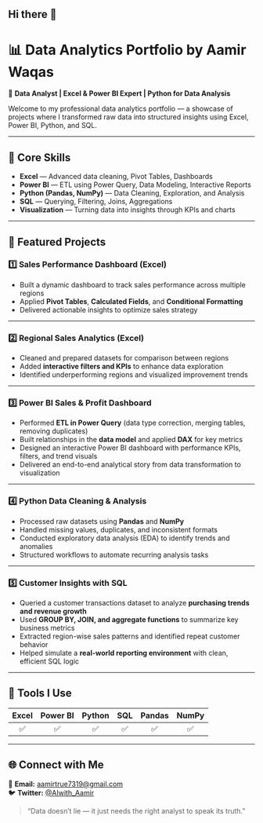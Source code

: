 ## Hi there 👋  

# 📊 Data Analytics Portfolio by Aamir Waqas  

🚀 **Data Analyst | Excel & Power BI Expert | Python for Data Analysis**  

Welcome to my professional data analytics portfolio — a showcase of projects where I transformed raw data into structured insights using Excel, Power BI, Python, and SQL.  

---

## 🧠 Core Skills  

- **Excel** — Advanced data cleaning, Pivot Tables, Dashboards  
- **Power BI** — ETL using Power Query, Data Modeling, Interactive Reports  
- **Python (Pandas, NumPy)** — Data Cleaning, Exploration, and Analysis  
- **SQL** — Querying, Filtering, Joins, Aggregations  
- **Visualization** — Turning data into insights through KPIs and charts  

---

## 📂 Featured Projects  

### 1️⃣ **Sales Performance Dashboard (Excel)**  
- Built a dynamic dashboard to track sales performance across multiple regions  
- Applied **Pivot Tables**, **Calculated Fields**, and **Conditional Formatting**  
- Delivered actionable insights to optimize sales strategy  

---

### 2️⃣ **Regional Sales Analytics (Excel)**  
- Cleaned and prepared datasets for comparison between regions  
- Added **interactive filters and KPIs** to enhance data exploration  
- Identified underperforming regions and visualized improvement trends  

---

### 3️⃣ **Power BI Sales & Profit Dashboard**  
- Performed **ETL in Power Query** (data type correction, merging tables, removing duplicates)  
- Built relationships in the **data model** and applied **DAX** for key metrics  
- Designed an interactive Power BI dashboard with performance KPIs, filters, and trend visuals  
- Delivered an end-to-end analytical story from data transformation to visualization  

---

### 4️⃣ **Python Data Cleaning & Analysis**  
- Processed raw datasets using **Pandas** and **NumPy**  
- Handled missing values, duplicates, and inconsistent formats  
- Conducted exploratory data analysis (EDA) to identify trends and anomalies  
- Structured workflows to automate recurring analysis tasks  

---

### 5️⃣ **Customer Insights with SQL**  
- Queried a customer transactions dataset to analyze **purchasing trends and revenue growth**  
- Used **GROUP BY, JOIN, and aggregate functions** to summarize key business metrics  
- Extracted region-wise sales patterns and identified repeat customer behavior  
- Helped simulate a **real-world reporting environment** with clean, efficient SQL logic  

---

## 🧰 Tools I Use  

| Excel | Power BI | Python | SQL | Pandas | NumPy |  
|:------:|:---------:|:-------:|:----:|:-------:|:------:|  
| ✅ | ✅ | ✅ | ✅ | ✅ | ✅ |  

---

## 🌐 Connect with Me  

📧 **Email:** [aamirtrue7319@gmail.com](mailto:aamirtrue7319@gmail.com)  
🐦 **Twitter:** [@AIwith_Aamir](https://x.com/AIwith_Aamir)  

> “Data doesn’t lie — it just needs the right analyst to speak its truth.”  
